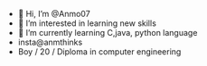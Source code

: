 - 👋 Hi, I’m @Anmo07 <br>
- 👀 I’m interested in learning new skills <br>
- 🌱 I’m currently learning C,java, python language <br>
- insta@anmthinks<br>
- Boy / 20 / Diploma in computer engineering <br>
  

<!---
Anmo07/Anmo07 is a ✨ special ✨ repository because its `README.md` (this file) appears on your GitHub profile.
You can click the Preview link to take a look at your changes.
--->
